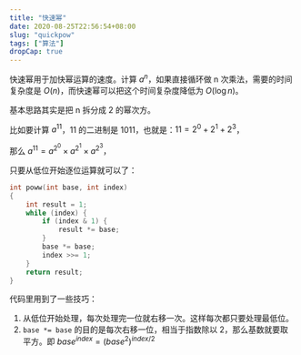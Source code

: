 ```yaml
---
title: "快速幂"
date: 2020-08-25T22:56:54+08:00
slug: "quickpow"
tags: ["算法"]
dropCap: true
---
```


快速幂用于加快幂运算的速度。计算 $a^n$，如果直接循环做 n 次乘法，需要的时间复杂度是 $O(n)$，而快速幂可以把这个时间复杂度降低为 $O(\log n)$。

基本思路其实是把 n 拆分成 2 的幂次方。

比如要计算 $a^{11}$，11 的二进制是 1011，也就是：$11 = 2^0 + 2^1 + 2^3$，

那么 $a^{11} = a^{2^0} \times a^{2^1} \times a^{2^3}$，

只要从低位开始逐位运算就可以了：

```c
int poww(int base, int index)
{
    int result = 1;
    while (index) {
        if (index & 1) {
            result *= base;
        }
        base *= base;
        index >>= 1;
    }
    return result;
}
```

代码里用到了一些技巧：

1. 从低位开始处理，每次处理完一位就右移一次。这样每次都只要处理最低位。
2. `base *= base` 的目的是每次右移一位，相当于指数除以 2，那么基数就要取平方。即 $base^{index} = {(base^2)}^{index / 2}$
